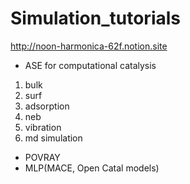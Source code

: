 # Simulation_tutorials

http://noon-harmonica-62f.notion.site


- ASE for computational catalysis
1. bulk
2. surf
3. adsorption
4. neb
5. vibration
6. md simulation
- POVRAY
- MLP(MACE, Open Catal models)
